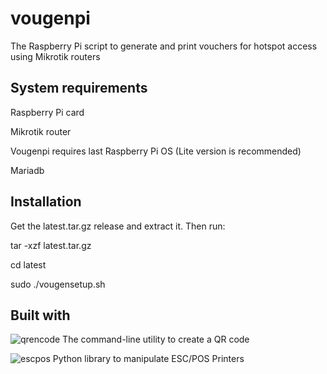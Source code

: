 # vougenpi
The Raspberry Pi script to generate and print vouchers for hotspot access using Mikrotik routers 

## System requirements
Raspberry Pi card

Mikrotik router

Vougenpi requires last Raspberry Pi OS (Lite version is recommended)

Mariadb

## Installation 
Get the latest.tar.gz release and extract it. Then run:

tar -xzf latest.tar.gz

cd latest

sudo ./vougensetup.sh

## Built with
![qrencode](https://fukuchi.org/works/qrencode/) The command-line utility to create a QR code

![escpos](https://github.com/python-escpos/python-escpos) Python library to manipulate ESC/POS Printers
